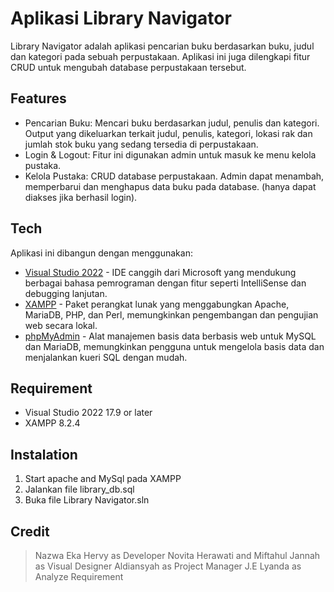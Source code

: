 # Aplikasi Library Navigator


Library Navigator adalah aplikasi pencarian buku berdasarkan buku, judul dan kategori pada sebuah perpustakaan. Aplikasi ini juga dilengkapi fitur CRUD untuk mengubah database perpustakaan tersebut.

## Features
- Pencarian Buku: Mencari buku berdasarkan judul, penulis dan kategori. Output yang dikeluarkan terkait judul, penulis, kategori, lokasi rak dan jumlah stok buku yang sedang tersedia di perpustakaan.
- Login & Logout: Fitur ini digunakan admin untuk masuk ke menu kelola pustaka.
- Kelola Pustaka: CRUD database perpustakaan. Admin dapat menambah, memperbarui dan menghapus data buku pada database. (hanya dapat diakses jika berhasil login).

## Tech
Aplikasi ini dibangun dengan menggunakan:
- [Visual Studio 2022](https://visualstudio.com) - IDE canggih dari Microsoft yang mendukung berbagai bahasa pemrograman dengan fitur seperti IntelliSense dan debugging lanjutan.
- [XAMPP](https://apachefriends.org) - Paket perangkat lunak yang menggabungkan Apache, MariaDB, PHP, dan Perl, memungkinkan pengembangan dan pengujian web secara lokal.
- [phpMyAdmin](https://phpmyadmin.net) - Alat manajemen basis data berbasis web untuk MySQL dan MariaDB, memungkinkan pengguna untuk mengelola basis data dan menjalankan kueri SQL dengan mudah.

## Requirement
- Visual Studio 2022 17.9 or later
- XAMPP 8.2.4

## Instalation
1. Start apache and MySql pada XAMPP
2. Jalankan file library_db.sql
3. Buka file Library Navigator.sln

## Credit
> Nazwa Eka Hervy as Developer
> Novita Herawati and Miftahul Jannah as Visual Designer
> Aldiansyah as Project Manager
>J.E Lyanda as Analyze Requirement